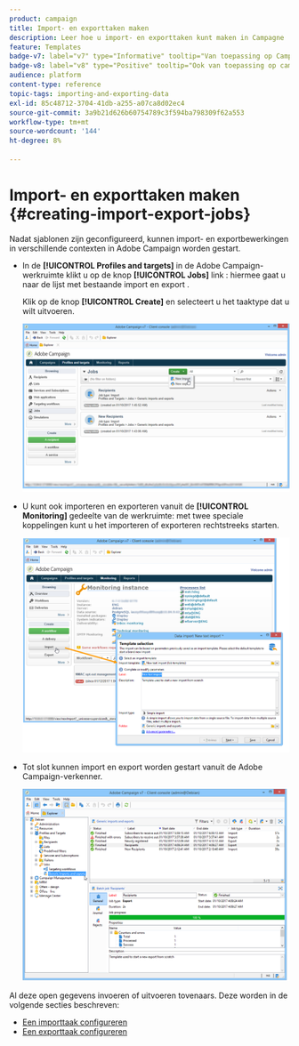 ```yaml
---
product: campaign
title: Import- en exporttaken maken
description: Leer hoe u import- en exporttaken kunt maken in Campagne
feature: Templates
badge-v7: label="v7" type="Informative" tooltip="Van toepassing op Campaign Classic v7"
badge-v8: label="v8" type="Positive" tooltip="Ook van toepassing op campagne v8"
audience: platform
content-type: reference
topic-tags: importing-and-exporting-data
exl-id: 85c48712-3704-41db-a255-a07ca8d02ec4
source-git-commit: 3a9b21d626b60754789c3f594ba798309f62a553
workflow-type: tm+mt
source-wordcount: '144'
ht-degree: 8%

---
```


# Import- en exporttaken maken {#creating-import-export-jobs}



Nadat sjablonen zijn geconfigureerd, kunnen import- en exportbewerkingen in verschillende contexten in Adobe Campaign worden gestart.

* In de **[!UICONTROL Profiles and targets]** in de Adobe Campaign-werkruimte klikt u op de knop **[!UICONTROL Jobs]** link : hiermee gaat u naar de lijst met bestaande import en export .

  Klik op de knop **[!UICONTROL Create]** en selecteert u het taaktype dat u wilt uitvoeren.

  ![](assets/s_ncs_user_import_from_home.png)

* U kunt ook importeren en exporteren vanuit de **[!UICONTROL Monitoring]** gedeelte van de werkruimte: met twee speciale koppelingen kunt u het importeren of exporteren rechtstreeks starten.

  ![](assets/s_ncs_user_import_from_production.png)

* Tot slot kunnen import en export worden gestart vanuit de Adobe Campaign-verkenner.

  ![](assets/s_ncs_user_export_wizard_launch_from_menu.png)


Al deze open gegevens invoeren of uitvoeren tovenaars. Deze worden in de volgende secties beschreven:

* [Een importtaak configureren](../../platform/using/executing-import-jobs.md)
* [Een exporttaak configureren](../../platform/using/executing-export-jobs.md)
